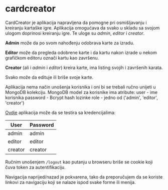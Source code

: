 # cardcreator

CardCreator je aplikacija napravljena da pomogne pri osmišljavanju i kreiranju kartaške igre.
Aplikacija omogućava da svako u skladu sa svojom ulogom doprinosi kreiranju igre. Te uloge su _admin_, _editor_ i _creator_.

**Admin** može da po svom nahođenju odobrava karte za izradu.

**Editor** može da pregleda odobrene karte i da kartu nakon izrade u nekom grafičkom editoru označi kartu kao završenu.

**Creator** (ali i _admin_ i _editor_) kreira karte, ima listing svojih i završenih karata.

Svako može da edituje ili briše svoje karte.

Aplikacija nema način unošenja korisnika i oni bi se trebali ručno unijeti u MongoDB kolekciju.
MongoDB model za korisnike ima atribute:
  user - ime korisnika
  password - Bcrypt hash lozinke
  role - jedno od ('admin', 'editor', 'creator')

[Ovdje](https://cardcreator.onrender.com) aplikacija može da se testira sa kredencijalima:
  
| User          | Password      |
| ------------- | ------------- |
| admin         | admin         |
| editor        | editor        |
| creator       | creator       |

Ručnim unošenjem `/logout` kao putanju u browseru briše se cookie koji čuva token za autentifikaciju.

Navigacija naprijed/nazad je pokvarena, tako da preporučujem da se koriste linkovi za navigaciju koji se nalaze ispod svake forme ili menija.
  
